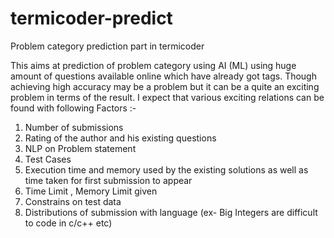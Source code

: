 # termicoder-predict
Problem category prediction part in termicoder


This aims at prediction of problem category using AI (ML) using huge amount of questions available online which have already got tags. Though achieving high accuracy may be a problem but it can be a quite an exciting problem in terms of the result. I expect that various exciting relations can be found with following Factors :- 
1) Number of submissions
2) Rating of the author and his existing questions
3) NLP on Problem statement
4) Test Cases
5) Execution time and memory used by the existing solutions as well as time taken for first submission to appear
6) Time Limit , Memory Limit given
7) Constrains on test data
8) Distributions of submission with language (ex- Big Integers are difficult to code in c/c++ etc)
